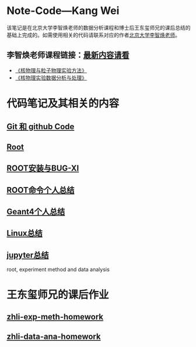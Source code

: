 # Note-Code—Kang Wei


该笔记是在北京大学李智焕老师的数据分析课程和博士后王东玺师兄的课后总结的基础上完成的。如需使用相关的代码请联系对应的作者[北京大学李智焕老师](http://ppnp.pku.edu.cn/info/1013/1045.htm)。
## 李智焕老师课程链接：[最新内容请看](https://github.com/zhihuanli)
- [《核物理与粒子物理实验方法》](https://zhihuanli.github.io/Experimental-Method-in-Nuclear-Physics/)
- [《核物理实验数据分析与处理》](https://zhihuanli.github.io/Experimental-Data-Analysis-Course/)


# 代码笔记及其相关的内容
## [Git 和 github Code](https://code-world-kang.github.io/Note-Code/Github/Git_github_Code.html)

## [Root]()
## [ROOT安装与BUG-XI](https://code-world-kang.github.io/Note-Code/Root/xi/ROOT_Installation_and_Debug.html)

## [ROOT命令个人总结](https://code-world-kang.github.io/Note-Codey/Root/xi/roottips_xi.html)

## [Geant4个人总结](https://code-world-kang.github.io/Note-Code/Geant4/xi/geant4note_xi.html)

## [Linux总结](https://code-world-kang.github.io/Note-Code/Linux/xi/Linuxtips_xi.html)

## [jupyter总结](https://code-world-kang.github.io/Note-Code/Jupyter/xi/readme_jupyter.html)

root, experiment method and data analysis
# 王东玺师兄的课后作业
## [zhli-exp-meth-homework](https://dragon-xi.github.io/zhli-exp-meth-homework)

## [zhli-data-ana-homework](https://dragon-xi.github.io/zhli-data-ana-homework)